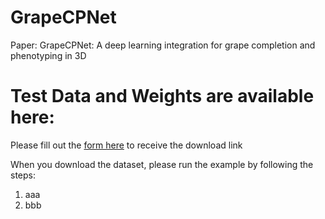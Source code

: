 # GrapeCPNet
Paper: GrapeCPNet: A deep learning integration for grape completion and phenotyping in 3D  

# Test Data and Weights are available here:
Please fill out the [form here](https://forms.gle/dDQwvTrHGtZebAG59) to receive the download link

When you download the dataset, please run the example by following the steps: 

1. aaa
2. bbb